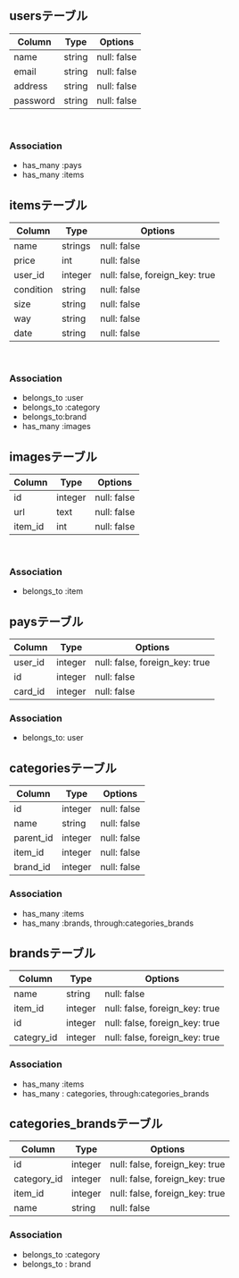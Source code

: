 ## usersテーブル 
|Column|Type|Options| 
|------|----|-------| 
|name|string|null: false| 
|email|string|null: false| 
|address|string|null: false| 
|password|string|null: false| 
 
### Association 
- has_many :pays
- has_many :items
 
## itemsテーブル 
|Column|Type|Options| 
|------|----|-------| 
|name|strings|null: false| 
|price|int|null: false| 
|user_id|integer|null: false, foreign_key: true| 
|condition|string|null: false| 
|size|string|null: false| 
|way|string|null: false| 
|date|string|null: false| 
 
### Association 
- belongs_to :user 
- belongs_to :category 
- belongs_to:brand
- has_many :images

## imagesテーブル
|Column|Type|Options| 
|------|----|-------| 
|id|integer|null: false| 
|url|text|null: false| 
|item_id|int|null: false|
 
### Association
- belongs_to :item


## paysテーブル 
|Column|Type|Options| 
|------|----|-------| 
|user_id|integer|null: false, foreign_key: true| 
|id|integer|null: false| 
|card_id|integer|null: false| 

### Association 
- belongs_to: user

## categoriesテーブル 
|Column|Type|Options| 
|------|----|-------| 
|id|integer|null: false| 
|name|string|null: false|
|parent_id|integer|null: false|
|item_id|integer|null: false|
|brand_id|integer|null: false|

### Association 
- has_many :items
- has_many :brands, through:categories_brands 


## brandsテーブル 
|Column|Type|Options| 
|------|----|-------| 
|name|string|null: false| 
|item_id|integer|null: false, foreign_key: true| 
|id|integer|null: false, foreign_key: true| 
|categry_id|integer|null: false, foreign_key: true|

### Association 
- has_many :items
- has_many : categories, through:categories_brands

## categories_brandsテーブル 
|Column|Type|Options| 
|------|----|-------| 
|id|integer|null: false, foreign_key: true| 
|category_id|integer|null: false, foreign_key: true| 
|item_id|integer|null: false, foreign_key: true|
|name|string|null: false|

### Association 
- belongs_to :category
- belongs_to : brand 
